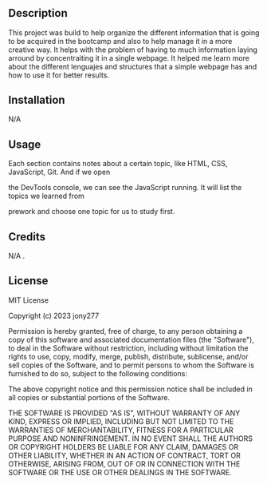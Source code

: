 # <Prework Study Guide Webpage>

## Description

This project was build to help organize the different information that is going to be acquired 
in the bootcamp and also to help manage it in a more creative way. It helps with the problem of having to much 
information laying arround by concentraiting it in a single webpage. It helped me learn more about the different lenguajes and structures
that a simple webpage has and how to use it for better results.


## Installation
N/A

## Usage
Each section contains notes about a certain topic, like HTML, CSS, JavaScript, Git. And if we open 

the DevTools console, we can see the JavaScript running. It will list the topics we learned from 

prework and choose one topic for us to study first.


## Credits
N/A .

## License
MIT License

Copyright (c) 2023 jony277

Permission is hereby granted, free of charge, to any person obtaining a copy
of this software and associated documentation files (the "Software"), to deal
in the Software without restriction, including without limitation the rights
to use, copy, modify, merge, publish, distribute, sublicense, and/or sell
copies of the Software, and to permit persons to whom the Software is
furnished to do so, subject to the following conditions:

The above copyright notice and this permission notice shall be included in all
copies or substantial portions of the Software.

THE SOFTWARE IS PROVIDED "AS IS", WITHOUT WARRANTY OF ANY KIND, EXPRESS OR
IMPLIED, INCLUDING BUT NOT LIMITED TO THE WARRANTIES OF MERCHANTABILITY,
FITNESS FOR A PARTICULAR PURPOSE AND NONINFRINGEMENT. IN NO EVENT SHALL THE
AUTHORS OR COPYRIGHT HOLDERS BE LIABLE FOR ANY CLAIM, DAMAGES OR OTHER
LIABILITY, WHETHER IN AN ACTION OF CONTRACT, TORT OR OTHERWISE, ARISING FROM,
OUT OF OR IN CONNECTION WITH THE SOFTWARE OR THE USE OR OTHER DEALINGS IN THE
SOFTWARE.
